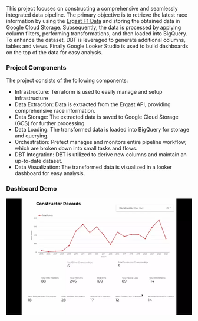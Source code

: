 This project focuses on constructing a comprehensive and seamlessly integrated data pipeline. The primary objective is to retrieve the latest race information by using the [Ergast F1 Data](https://ergast.com/mrd/) and storing the obtained data in Google Cloud Storage. Subsequently, the data is processed by applying column filters, performing transformations, and then loaded into BigQuery. To enhance the dataset, DBT is leveraged to generate additional columns, tables and views. Finally Google Looker Studio is used to build dashboards on the top of the data for easy analysis.

### Project Components
The project consists of the following components:

- Infrastructure: Terraform is used to easily manage and setup infrastructure 
- Data Extraction: Data is extracted from the Ergast API, providing comprehensive race information.
- Data Storage: The extracted data is saved to Google Cloud Storage (GCS) for further processing.
- Data Loading: The transformed data is loaded into BigQuery for storage and querying.
- Orchestration: Prefect manages and monitors entire pipeline workflow, which are broken down into small tasks and flows.
- DBT Integration: DBT is utilized to derive new columns and maintain an up-to-date dataset.
- Data Visualization: The transformed data is visualized in a looker dashboard for easy analysis.



### Dashboard Demo
![](demo/f1-stats-dashboard.webp)